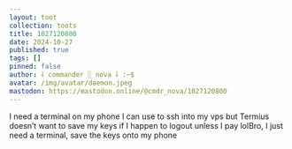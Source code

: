 ```yaml
---
layout: toot
collection: toots
title: 1027120800
date: 2024-10-27
published: true
tags: []
pinned: false
author: ⸸ commander ░ nova ⸸ :~$
avatar: /img/avatar/daemon.jpeg
mastodon: https://mastodon.online/@cmdr_nova/1027120800
---
```


I need a terminal on my phone I can use to ssh into my vps but Termius doesn’t want to save my keys if I happen to logout unless I pay lolBro, I just need a terminal, save the keys onto my phone
